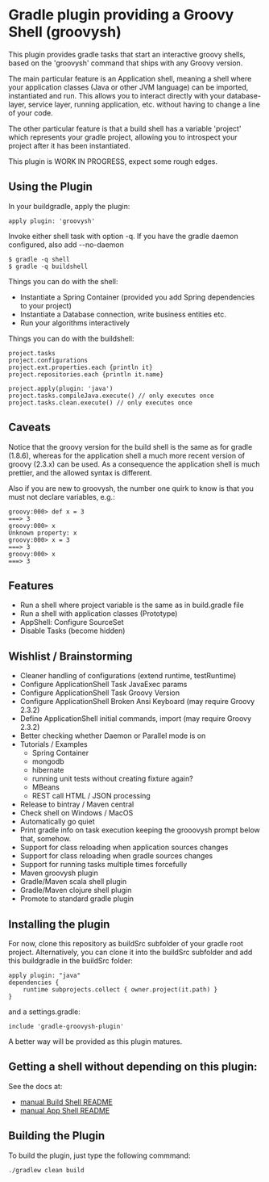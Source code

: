 Gradle plugin providing a Groovy Shell (groovysh)
=================================================

This plugin provides gradle tasks that start an interactive groovy shells, based on
the 'groovysh' command that ships with any Groovy version.

The main particular feature is an Application shell, meaning a shell where your application
classes (Java or other JVM language) can be imported, instantiated and run. This allows you to interact
directly with your database-layer, service layer, running application, etc. without having to
change a line of your code.

The other particular feature is that a build shell has a variable 'project' which represents
your gradle project, allowing you to introspect your project after it has been instantiated.



This plugin is WORK IN PROGRESS, expect some rough edges.


Using the Plugin
----------------

In your buildgradle, apply the plugin:

    apply plugin: 'groovysh'

Invoke either shell task with option -q.
If you have the gradle daemon configured, also add --no-daemon

    $ gradle -q shell
    $ gradle -q buildshell

Things you can do with the shell:

- Instantiate a Spring Container (provided you add Spring dependencies to your project)
- Instantiate a Database connection, write business entities etc.
- Run your algorithms interactively

Things you can do with the buildshell:

    project.tasks
    project.configurations
    project.ext.properties.each {println it}
    project.repositories.each {println it.name}

    project.apply(plugin: 'java')
    project.tasks.compileJava.execute() // only executes once
    project.tasks.clean.execute() // only executes once


Caveats
-------

Notice that the groovy version for the build shell is the same as for gradle (1.8.6), whereas for the application
shell a much more recent version of groovy (2.3.x) can be used. As a consequence the application shell is much prettier,
and the allowed syntax is different.

Also if you are new to groovysh, the number one quirk to know is that you must not declare variables, e.g.:

    groovy:000> def x = 3
    ===> 3
    groovy:000> x
    Unknown property: x
    groovy:000> x = 3
    ===> 3
    groovy:000> x
    ===> 3



Features
--------

- Run a shell where project variable is the same as in build.gradle file
- Run a shell with application classes (Prototype)
- AppShell: Configure SourceSet
- Disable Tasks (become hidden)

Wishlist / Brainstorming
------------------------

- Cleaner handling of configurations (extend runtime, testRuntime)
- Configure ApplicationShell Task JavaExec params
- Configure ApplicationShell Task Groovy Version
- Configure ApplicationShell Broken Ansi Keyboard (may require Groovy 2.3.2)
- Define ApplicationShell initial commands, import (may require Groovy 2.3.2)
- Better checking whether Daemon or Parallel mode is on
- Tutorials / Examples
    - Spring Container
    - mongodb
    - hibernate
    - running unit tests without creating fixture again?
    - MBeans
    - REST call HTML / JSON processing
- Release to bintray / Maven central
- Check shell on Windows / MacOS
- Automatically go quiet
- Print gradle info on task execution keeping the grooovysh prompt below that, somehow.
- Support for class reloading when application sources changes
- Support for class reloading when gradle sources changes
- Support for running tasks multiple times forcefully
- Maven groovysh plugin
- Gradle/Maven scala shell plugin
- Gradle/Maven clojure shell plugin
- Promote to standard gradle plugin



Installing the plugin
---------------------

For now, clone this repository as buildSrc subfolder of your gradle root project.
Alternatively, you can clone it into the buildSrc subfolder and add this buildgradle in the buildSrc folder:

    apply plugin: "java"
    dependencies {
        runtime subprojects.collect { owner.project(it.path) }
    }

and a settings.gradle:

    include 'gradle-groovysh-plugin'

A better way will be provided as this plugin matures.


Getting a shell without depending on this plugin:
-------------------------------------------------

See the docs at:
 - [manual Build Shell README](doc/InstallBuildShellManually.md)
 - [manual App Shell README](doc/InstallAppShellManually.md)


Building the Plugin
-------------------

To build the plugin, just type the following commmand:

    ./gradlew clean build
